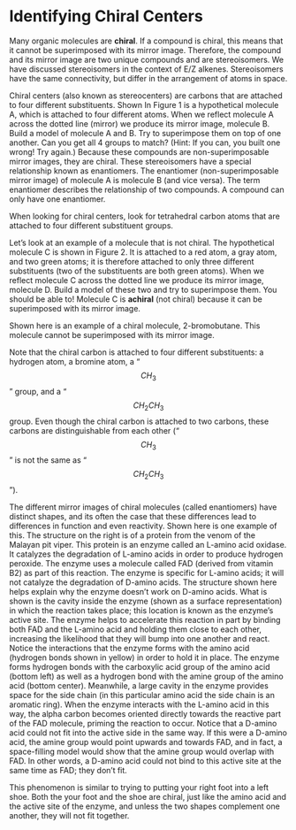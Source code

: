 # Identifying Chiral Centers

Many organic molecules are **chiral**. If a compound is chiral, this means that it cannot be superimposed with its mirror image. Therefore, the compound and its mirror image are two unique compounds and are stereoisomers.  We have discussed stereoisomers in the context of E/Z alkenes. Stereoisomers have the same connectivity, but differ in the arrangement of atoms in space.

Chiral centers (also known as stereocenters) are carbons that are attached to four different substituents. Shown In Figure 1 is a hypothetical molecule A, which is attached to four different atoms. When we reflect molecule A across the dotted line (mirror) we produce its mirror image, molecule B. Build a model of molecule A and B.  Try to superimpose them on top of one another.  Can you get all 4 groups to match?  (Hint: If you can, you built one wrong! Try again.)  Because these compounds are non-superimposable mirror images, they are  chiral.  These stereoisomers have a special relationship known as enantiomers.  The enantiomer (non-superimposable mirror image) of molecule A is molecule B (and vice versa).  The term enantiomer describes the relationship of two compounds.  A compound can only have one enantiomer.

When looking for chiral centers, look for tetrahedral carbon atoms that are attached to four different substituent groups. 

Let’s look at an example of a molecule that is not chiral. The hypothetical molecule C is shown in Figure 2. It is attached to a red atom, a gray atom, and two green atoms; it is therefore attached to only three different substituents (two of the substituents are both green atoms). When we reflect molecule C across the dotted line we produce its mirror image, molecule D. Build a model of these two and try to superimpose them.  You should be able to! Molecule C is **achiral** (not chiral) because it can be superimposed with its mirror image.  

Shown here is an example of a chiral molecule, 2-bromobutane. This molecule cannot be superimposed with its mirror image. 

Note that the chiral carbon is attached to four different substituents: a hydrogen atom, a bromine atom, a “$$CH_3$$” group, and a “$$CH_2CH_3$$ group. Even though the chiral carbon is attached to two carbons, these carbons are distinguishable from each other (“$$CH_3$$” is not the same as “$$CH_2CH_3$$”). 

The different mirror images of chiral molecules (called enantiomers) have distinct shapes, and its often the case that these differences lead to differences in function and even reactivity. Shown here is one example of this. The structure on the right is of a protein from the venom of the Malayan pit viper. This protein is an enzyme called an L-amino acid oxidase. It catalyzes the degradation of L-amino acids in order to produce hydrogen peroxide. The enzyme uses a molecule called FAD (derived from vitamin B2) as part of this reaction. The enzyme is specific for L-amino acids; it will not catalyze the degradation of D-amino acids. The structure shown here helps explain why the enzyme doesn’t work on D-amino acids. What is shown is the cavity inside the enzyme (shown as a surface representation) in which the reaction takes place; this location is known as the enzyme’s active site. The enzyme helps to accelerate this reaction in part by binding both FAD and the L-amino acid and holding them close to each other, increasing the likelihood that they will bump into one another and react. Notice the interactions that the enzyme forms with the amino acid (hydrogen bonds shown in yellow) in order to hold it in place. The enzyme forms hydrogen bonds with the carboxylic acid group of the amino acid (bottom left) as well as a hydrogen bond with the amine group of the amino acid (bottom center). Meanwhile, a large cavity in the enzyme provides space for the side chain (in this particular amino acid the side chain is an aromatic ring). When the enzyme interacts with the L-amino acid in this way, the alpha carbon becomes oriented directly towards the reactive part of the FAD molecule, priming the reaction to occur. Notice that a D-amino acid could not fit into the active side in the same way. If this were a D-amino acid, the amine group would point upwards and towards FAD, and in fact, a space-filling model would show that the amine group would overlap with FAD. In other words, a D-amino acid could not bind to this active site at the same time as FAD; they don’t fit. 

This phenomenon is similar to trying to putting your right foot into a left shoe. Both the your foot and the shoe are chiral, just like the amino acid and the active site of the enzyme, and unless the two shapes complement one another, they will not fit together. 
